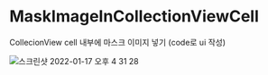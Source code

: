 # MaskImageInCollectionViewCell

CollecionView cell 내부에 마스크 이미지 넣기 (code로 ui 작성)

![스크린샷 2022-01-17 오후 4 31 28](https://user-images.githubusercontent.com/37135479/149726399-fc1ee21d-ae55-4779-9173-61d6160a577b.png)
